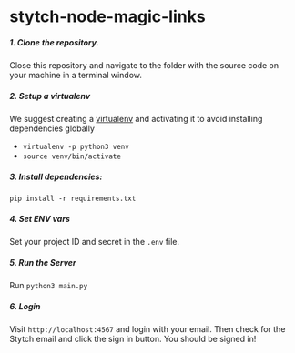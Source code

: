 # stytch-node-magic-links

##### 1. Clone the repository. 
Close this repository and navigate to the folder with the source code on your machine in a terminal window.
         
##### 2. Setup a virtualenv
We suggest creating a [virtualenv](https://docs.python.org/3/library/venv.html) and activating it to avoid installing dependencies globally

- `virtualenv -p python3 venv`
- `source venv/bin/activate`

##### 3. Install dependencies:
`pip install -r requirements.txt`

##### 4. Set ENV vars
Set your project ID and secret in the `.env` file.

##### 5. Run the Server

Run `python3 main.py`

##### 6. Login

Visit `http://localhost:4567` and login with your email.
Then check for the Stytch email and click the sign in button.
You should be signed in!
